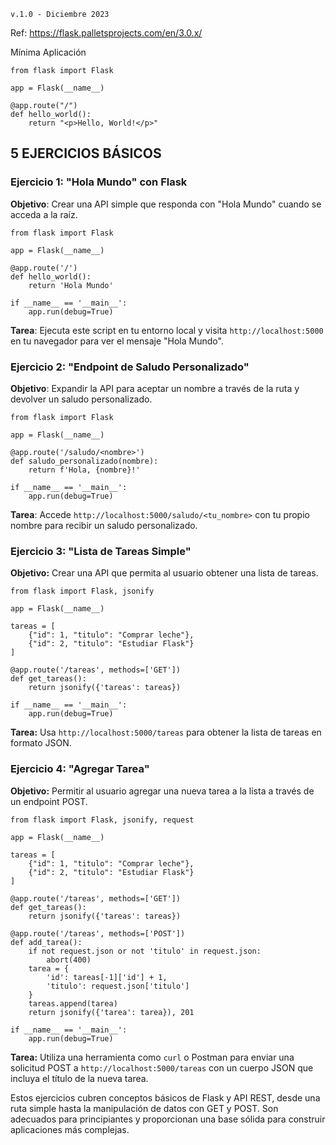 `v.1.0 - Diciembre 2023`

Ref: https://flask.palletsprojects.com/en/3.0.x/

Mínima Aplicación
```  
from flask import Flask

app = Flask(__name__)

@app.route("/")
def hello_world():
    return "<p>Hello, World!</p>"
```

## 5 EJERCICIOS BÁSICOS
### Ejercicio 1: "Hola Mundo" con Flask
**Objetivo**: Crear una API simple que responda con "Hola Mundo" cuando se acceda a la raíz.

```
from flask import Flask

app = Flask(__name__)

@app.route('/')
def hello_world():
    return 'Hola Mundo'

if __name__ == '__main__':
    app.run(debug=True)

```

**Tarea**: Ejecuta este script en tu entorno local y visita `http://localhost:5000` en tu navegador para ver el mensaje "Hola Mundo".

### Ejercicio 2: "Endpoint de Saludo Personalizado"
**Objetivo**: Expandir la API para aceptar un nombre a través de la ruta y devolver un saludo personalizado.
```
from flask import Flask

app = Flask(__name__)

@app.route('/saludo/<nombre>')
def saludo_personalizado(nombre):
    return f'Hola, {nombre}!'

if __name__ == '__main__':
    app.run(debug=True)

```
**Tarea**: Accede `http://localhost:5000/saludo/<tu_nombre>` con tu propio nombre para recibir un saludo personalizado.

### Ejercicio 3: "Lista de Tareas Simple"
**Objetivo:** Crear una API que permita al usuario obtener una lista de tareas.
```
from flask import Flask, jsonify

app = Flask(__name__)

tareas = [
    {"id": 1, "titulo": "Comprar leche"},
    {"id": 2, "titulo": "Estudiar Flask"}
]

@app.route('/tareas', methods=['GET'])
def get_tareas():
    return jsonify({'tareas': tareas})

if __name__ == '__main__':
    app.run(debug=True)
```
**Tarea:** Usa `http://localhost:5000/tareas` para obtener la lista de tareas en formato JSON.

### Ejercicio 4: "Agregar Tarea"
**Objetivo:** Permitir al usuario agregar una nueva tarea a la lista a través de un endpoint POST.
```
from flask import Flask, jsonify, request

app = Flask(__name__)

tareas = [
    {"id": 1, "titulo": "Comprar leche"},
    {"id": 2, "titulo": "Estudiar Flask"}
]

@app.route('/tareas', methods=['GET'])
def get_tareas():
    return jsonify({'tareas': tareas})

@app.route('/tareas', methods=['POST'])
def add_tarea():
    if not request.json or not 'titulo' in request.json:
        abort(400)
    tarea = {
        'id': tareas[-1]['id'] + 1,
        'titulo': request.json['titulo']
    }
    tareas.append(tarea)
    return jsonify({'tarea': tarea}), 201

if __name__ == '__main__':
    app.run(debug=True)
```
**Tarea:** Utiliza una herramienta como `curl` o Postman para enviar una solicitud POST a `http://localhost:5000/tareas` con un cuerpo JSON que incluya el título de la nueva tarea.

Estos ejercicios cubren conceptos básicos de Flask y API REST, desde una ruta simple hasta la manipulación de datos con GET y POST. Son adecuados para principiantes y proporcionan una base sólida para construir aplicaciones más complejas.